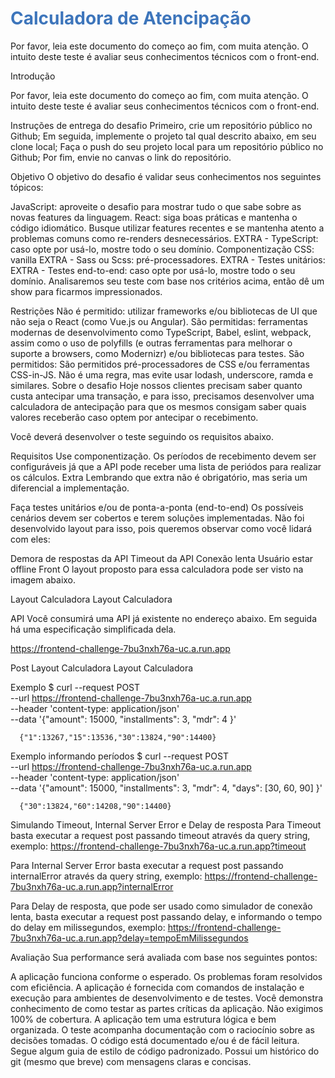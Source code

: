<div style='background-color:white'>

</div>
<h1 style='color: #3d75bb'>Calculadora de Atencipação</h1>

<p>Por favor, leia este documento do começo ao fim, com muita atenção. O intuito deste teste é avaliar seus conhecimentos técnicos com o front-end. </p>


<p>Introdução

Por favor, leia este documento do começo ao fim, com muita atenção. O intuito deste teste é avaliar seus conhecimentos técnicos com o front-end.

Instruções de entrega do desafio
Primeiro, crie um repositório público no Github;
Em seguida, implemente o projeto tal qual descrito abaixo, em seu clone local;
Faça o push do seu projeto local para um repositório público no Github;
Por fim, envie no canvas o link do repositório.
</p>

Objetivo
O objetivo do desafio é validar seus conhecimentos nos seguintes tópicos:

JavaScript: aproveite o desafio para mostrar tudo o que sabe sobre as novas features da linguagem.
React: siga boas práticas e mantenha o código idiomático. Busque utilizar features recentes e se mantenha atento a problemas comuns como re-renders desnecessários.
EXTRA - TypeScript: caso opte por usá-lo, mostre todo o seu domínio.
Componentização
CSS: vanilla
EXTRA - Sass ou Scss: pré-processadores.
EXTRA - Testes unitários: 
EXTRA - Testes end-to-end: caso opte por usá-lo, mostre todo o seu domínio.
Analisaremos seu teste com base nos critérios acima, então dê um show para ficarmos impressionados.

Restrições
Não é permitido: utilizar frameworks e/ou bibliotecas de UI que não seja o React (como Vue.js ou Angular).
São permitidas: ferramentas modernas de desenvolvimento como TypeScript, Babel, eslint, webpack, assim como o uso de polyfills (e outras ferramentas para melhorar o suporte a browsers, como Modernizr) e/ou bibliotecas para testes.
São permitidos: São permitidos pré-processadores de CSS e/ou ferramentas CSS-in-JS.
Não é uma regra, mas evite usar lodash, underscore, ramda e similares.
Sobre o desafio
Hoje nossos clientes precisam saber quanto custa antecipar uma transação, e para isso, precisamos desenvolver uma calculadora de antecipação para que os mesmos consigam saber quais valores receberão caso optem por antecipar o recebimento.

Você deverá desenvolver o teste seguindo os requisitos abaixo.

Requisitos
Use componentização.
Os períodos de recebimento devem ser configuráveis já que a API pode receber uma lista de periódos para realizar os cálculos.
Extra
Lembrando que extra não é obrigatório, mas seria um diferencial a implementação.

Faça testes unitários e/ou de ponta-a-ponta (end-to-end)
Os possíveis cenários devem ser cobertos e terem soluções implementadas. Não foi desenvolvido layout para isso, pois queremos observar como você lidará com eles:

Demora de respostas da API
Timeout da API
Conexão lenta
Usuário estar offline
Front
O layout proposto para essa calculadora pode ser visto na imagem abaixo.

Layout Calculadora
Layout Calculadora

API
Você consumirá uma API já existente no endereço abaixo. Em seguida há uma especificação simplificada dela.

https://frontend-challenge-7bu3nxh76a-uc.a.run.app

Post
Layout Calculadora
Layout Calculadora

Exemplo
 $ curl --request POST \
        --url https://frontend-challenge-7bu3nxh76a-uc.a.run.app \
        --header 'content-type: application/json' \
        --data '{"amount": 15000,
        "installments": 3,
        "mdr": 4
      }'
      
      {"1":13267,"15":13536,"30":13824,"90":14400}

Exemplo informando períodos
 $ curl --request POST \
        --url https://frontend-challenge-7bu3nxh76a-uc.a.run.app \
        --header 'content-type: application/json' \
        --data '{"amount": 15000,
        "installments": 3,
        "mdr": 4,
        "days": [30, 60, 90]
      }'
      
      {"30":13824,"60":14208,"90":14400}

Simulando Timeout, Internal Server Error e Delay de resposta
Para Timeout basta executar a request post passando timeout através da query string, exemplo: https://frontend-challenge-7bu3nxh76a-uc.a.run.app?timeout

Para Internal Server Error basta executar a request post passando internalError através da query string, exemplo: https://frontend-challenge-7bu3nxh76a-uc.a.run.app?internalError

Para Delay de resposta, que pode ser usado como simulador de conexão lenta, basta executar a request post passando delay, e informando o tempo do delay em milissegundos, exemplo: https://frontend-challenge-7bu3nxh76a-uc.a.run.app?delay=tempoEmMilissegundos

Avaliação
Sua performance será avaliada com base nos seguintes pontos:

A aplicação funciona conforme o esperado.
Os problemas foram resolvidos com eficiência.
A aplicação é fornecida com comandos de instalação e execução para ambientes de desenvolvimento e de testes.
Você demonstra conhecimento de como testar as partes críticas da aplicação. Não exigimos 100% de cobertura.
A aplicação tem uma estrutura lógica e bem organizada.
O teste acompanha documentação com o raciocínio sobre as decisões tomadas.
O código está documentado e/ou é de fácil leitura.
Segue algum guia de estilo de código padronizado.
Possui um histórico do git (mesmo que breve) com mensagens claras e concisas.
